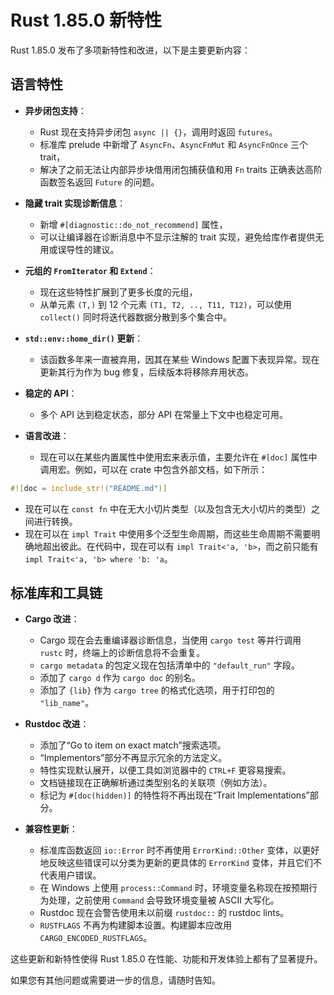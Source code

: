 # Rust 1.85.0 新特性

Rust 1.85.0 发布了多项新特性和改进，以下是主要更新内容：

## 语言特性

- **异步闭包支持**：
  - Rust 现在支持异步闭包 `async || {}`，调用时返回 `futures`。
  - 标准库 prelude 中新增了 `AsyncFn`、`AsyncFnMut` 和 `AsyncFnOnce` 三个 trait，
  - 解决了之前无法让内部异步块借用闭包捕获值和用 `Fn` traits 正确表达高阶函数签名返回 `Future` 的问题。

- **隐藏 trait 实现诊断信息**：
  - 新增 `#[diagnostic::do_not_recommend]` 属性，
  - 可以让编译器在诊断消息中不显示注解的 trait 实现，避免给库作者提供无用或误导性的建议。

- **元组的 `FromIterator` 和 `Extend`**：
  - 现在这些特性扩展到了更多长度的元组，
  - 从单元素 `(T,)` 到 12 个元素 `(T1, T2, .., T11, T12)`，可以使用 `collect()` 同时将迭代器数据分散到多个集合中。

- **`std::env::home_dir()` 更新**：
  - 该函数多年来一直被弃用，因其在某些 Windows 配置下表现异常。现在更新其行为作为 bug 修复，后续版本将移除弃用状态。

- **稳定的 API**：
  - 多个 API 达到稳定状态，部分 API 在常量上下文中也稳定可用。

- **语言改进**：
  - 现在可以在某些内置属性中使用宏来表示值，主要允许在 `#[doc]` 属性中调用宏。例如，可以在 crate 中包含外部文档，如下所示：

```rust
#![doc = include_str!("README.md")]
```

- 现在可以在 `const fn` 中在无大小切片类型（以及包含无大小切片的类型）之间进行转换。
- 现在可以在 `impl Trait` 中使用多个泛型生命周期，而这些生命周期不需要明确地超出彼此。在代码中，现在可以有 `impl Trait<'a, 'b>`，而之前只能有 `impl Trait<'a, 'b> where 'b: 'a`。

## 标准库和工具链

- **Cargo 改进**：
  - Cargo 现在会去重编译器诊断信息，当使用 `cargo test` 等并行调用 `rustc` 时，终端上的诊断信息将不会重复。
  - `cargo metadata` 的包定义现在包括清单中的 `"default_run"` 字段。
  - 添加了 `cargo d` 作为 `cargo doc` 的别名。
  - 添加了 `{lib}` 作为 `cargo tree` 的格式化选项，用于打印包的 `"lib_name"`。

- **Rustdoc 改进**：
  - 添加了“Go to item on exact match”搜索选项。
  - “Implementors”部分不再显示冗余的方法定义。
  - 特性实现默认展开，以便工具如浏览器中的 `CTRL+F` 更容易搜索。
  - 文档链接现在正确解析通过类型别名的关联项（例如方法）。
  - 标记为 `#[doc(hidden)]` 的特性将不再出现在“Trait Implementations”部分。

- **兼容性更新**：
  - 标准库函数返回 `io::Error` 时不再使用 `ErrorKind::Other` 变体，以更好地反映这些错误可以分类为更新的更具体的 `ErrorKind` 变体，并且它们不代表用户错误。
  - 在 Windows 上使用 `process::Command` 时，环境变量名称现在按预期行为处理，之前使用 `Command` 会导致环境变量被 ASCII 大写化。
  - Rustdoc 现在会警告使用未以前缀 `rustdoc::` 的 rustdoc lints。
  - `RUSTFLAGS` 不再为构建脚本设置。构建脚本应改用 `CARGO_ENCODED_RUSTFLAGS`。

这些更新和新特性使得 Rust 1.85.0 在性能、功能和开发体验上都有了显著提升。

如果您有其他问题或需要进一步的信息，请随时告知。

